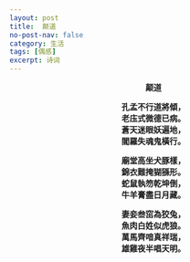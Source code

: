 ```yaml
---
layout: post
title:  颠道
no-post-nav: false
category: 生活
tags: [偶感]
excerpt: 诗词
---
```


**<center>颠道</center>**

**<center>孔孟不行道將傾，</center>**
**<center>老庒式微德已病。</center>**
**<center>蒼天迷眼妖遍地，</center>**
**<center>閻羅失魂鬼橫行。</center>**

**<center>廟堂高坐犬豚樣，</center>**
**<center>錦衣難掩猢猻形。</center>**
**<center>蛇鼠執笏乾坤倒，</center>**
**<center>牛羊膏盡日月藏。</center>**

**<center>妻妾叁窋為狡兔，</center>**
**<center>魚肉白姓似虎狼。</center>**
**<center>萬馬齊喑真祥瑞，</center>**
**<center>雄雞夜半唱天明。</center>**
